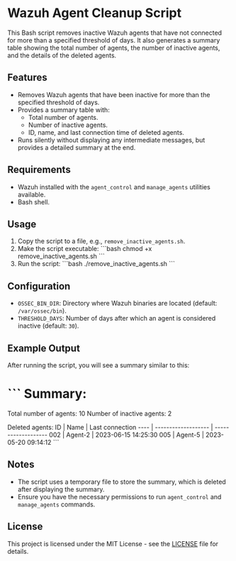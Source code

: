
# Wazuh Agent Cleanup Script

This Bash script removes inactive Wazuh agents that have not connected for more than a specified threshold of days. It also generates a summary table showing the total number of agents, the number of inactive agents, and the details of the deleted agents.

## Features

- Removes Wazuh agents that have been inactive for more than the specified threshold of days.
- Provides a summary table with:
  - Total number of agents.
  - Number of inactive agents.
  - ID, name, and last connection time of deleted agents.
- Runs silently without displaying any intermediate messages, but provides a detailed summary at the end.

## Requirements

- Wazuh installed with the `agent_control` and `manage_agents` utilities available.
- Bash shell.

## Usage

1. Copy the script to a file, e.g., `remove_inactive_agents.sh`.
2. Make the script executable:
   \`\`\`bash
   chmod +x remove_inactive_agents.sh
   \`\`\`
3. Run the script:
   \`\`\`bash
   ./remove_inactive_agents.sh
   \`\`\`

## Configuration

- `OSSEC_BIN_DIR`: Directory where Wazuh binaries are located (default: `/var/ossec/bin`).
- `THRESHOLD_DAYS`: Number of days after which an agent is considered inactive (default: `30`).

## Example Output

After running the script, you will see a summary similar to this:

\`\`\`
Summary:
==============================
Total number of agents: 10
Number of inactive agents: 2

Deleted agents:
ID   | Name                | Last connection
---- | ------------------- | -------------------
002  | Agent-2             | 2023-06-15 14:25:30
005  | Agent-5             | 2023-05-20 09:14:12
\`\`\`

## Notes

- The script uses a temporary file to store the summary, which is deleted after displaying the summary.
- Ensure you have the necessary permissions to run `agent_control` and `manage_agents` commands.

## License

This project is licensed under the MIT License - see the [LICENSE](LICENSE) file for details.
